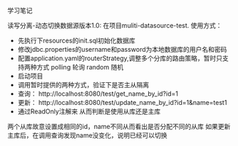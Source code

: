 学习笔记

读写分离-动态切换数据源版本1.0:
在项目muliti-datasource-test.
使用方式： 
* 先执行下resources的init.sql初始化数据库
* 修改jdbc.properties的username和password为本地数据库的用户名和密码
* 配置application.yaml的routerStrategy,调整多个分库的路由策略，暂时只支持两种方式 polling 轮询 random 随机
* 启动项目
* 调用暂时提供的两种方式，验证下是否主从隔离 
* 查询： http://localhost:8080/test/get_name_by_id?id=1
* 更新： http://localhost:8080/test/update_name_by_id?id=1&name=test1
* 通过ReadOnly注解来 从而判断是使用从库还是主库

两个从库故意设置成相同的id，name不同从而看出是否分配不同的从库
如果更新主库后，在调用查询发现name没变化，说明已经可以切换